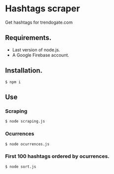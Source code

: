 # Hashtags scraper
Get hashtags for trendogate.com

## Requirements.

* Last version of node.js.
* A Google Firebase account.

## Installation.

```
$ npm i
```

## Use

### Scraping

```
$ node scraping.js
```

### Ocurrences

```
$ node ocurrences.js
```

### First 100 hashtags ordered by ocurrences.

```
$ node sort.js
```
